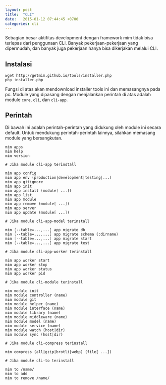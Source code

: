 ```yaml
---
layout: post
title:  "CLI"
date:   2015-01-12 07:44:45 +0700
categories: cli
---
```


Sebagian besar aktifitas development dengan framework mim tidak bisa terlepas dari
penggunaan CLI. Banyak pekerjaan-pekerjaan yang dipermudah, dan banyak juga pekerjaan
hanya bisa dikerjakan melalui CLI.

## Instalasi

```
wget http://getmim.github.io/tools/installer.php
php installer.php
```

Fungsi di atas akan mendownload installer tools ini dan memasangnya pada pc. Module
yang dipasang dengan menjalankan perintah di atas adalah module `core`, `cli`, dan
`cli-app`.

## Perintah

Di bawah ini adalah perintah-perintah yang didukung oleh module ini secara default.
Untuk mendukung perintah-perintah lainnya, silahkan memasang module yang bersangkutan.

```
mim apps
mim help
mim version

# Jika module cli-app terinstall

mim app config
mim app env (production|development|testing|...)
mim app gitignore
mim app init
mim app install (module[ ...])
mim app list
mim app module
mim app remove (module[ ...])
mim app server
mim app update (module[ ...])

# Jika module cli-app-model terinstall

mim [--table=...,...] app migrate db
mim [--table=...,...] app migrate schema (:dirname)
mim [--table=...,...] app migrate start
mim [--table=...,...] app migrate test

# Jika module cli-app-worker terinstall

mim app worker start
mim app worker stop
mim app worker status
mim app worker pid

# Jika module cli-module terinstall

mim module init
mim module controller (name)
mim module git
mim module helper (name)
mim module interface (name)
mim module library (name)
mim module middleware (name)
mim module model (name)
mim module service (name)
mim module watch (host|dir)
mim module sync (host|dir)

# Jika module cli-compress terinstall

mim compress (all|gzip|brotli|webp) (file[ ...])

# Jika module cli-to terinstall

mim to /name/
mim to add
mim to remove /name/
```
